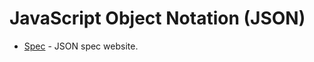 # JavaScript Object Notation (JSON)

- [Spec](https://www.json.org/json-en.html) - JSON spec website.
